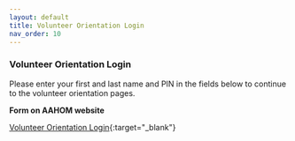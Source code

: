 ```yaml
---
layout: default
title: Volunteer Orientation Login
nav_order: 10
---
```


### Volunteer Orientation Login

Please enter your first and last name and PIN in the fields below to continue to the volunteer orientation pages.

**Form on AAHOM website**

[Volunteer Orientation Login](https://www.aahom.org/form/volunteer-orientation-login){:target="_blank"}